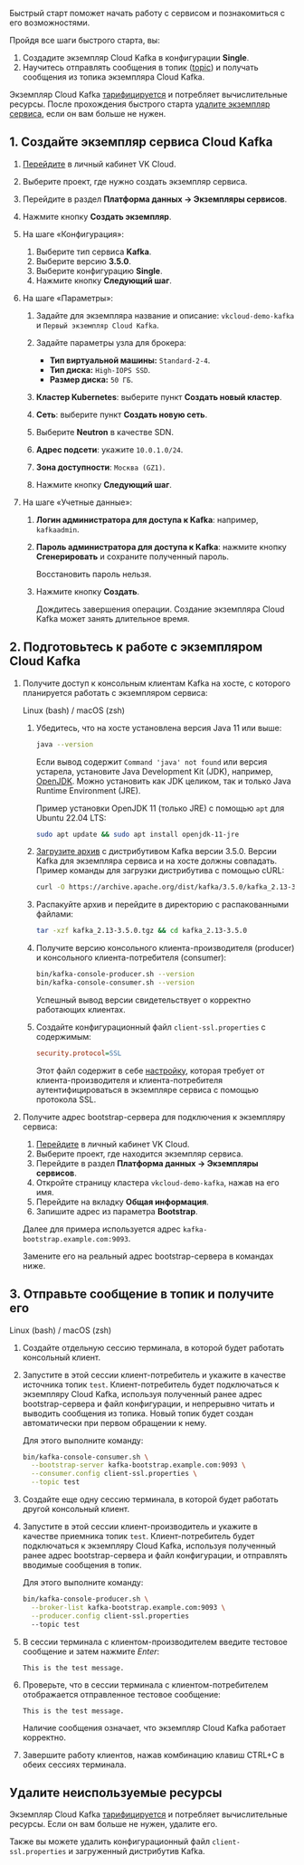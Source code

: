 Быстрый старт поможет начать работу с сервисом и познакомиться с его возможностями.

Пройдя все шаги быстрого старта, вы:

1. Создадите экземпляр Cloud Kafka в конфигурации **Single**.
1. Научитесь отправлять сообщения в топик ([topic](https://kafka.apache.org/documentation/#intro_concepts_and_terms)) и получать сообщения из топика экземпляра Cloud Kafka.

<warn>

Экземпляр Cloud Kafka [тарифицируется](../tariffication) и потребляет вычислительные ресурсы. После прохождения быстрого старта [удалите экземпляр сервиса](#udalite_neispolzuemye_resursy), если он вам больше не нужен.

</warn>

## 1. Создайте экземпляр сервиса Cloud Kafka

1. [Перейдите](https://msk.cloud.vk.com/app/) в личный кабинет VK Cloud.
1. Выберите проект, где нужно создать экземпляр сервиса.
1. Перейдите в раздел **Платформа данных → Экземпляры сервисов**.
1. Нажмите кнопку **Создать экземпляр**.
1. На шаге «Конфигурация»:

   1. Выберите тип сервиса **Kafka**.
   1. Выберите версию **3.5.0**.
   1. Выберите конфигурацию **Single**.
   1. Нажмите кнопку **Следующий шаг**.

1. На шаге «Параметры»:

   1. Задайте для экземпляра название и описание: `vkcloud-demo-kafka` и `Первый экземпляр Cloud Kafka`.
   1. Задайте параметры узла для брокера:

      - **Тип виртуальной машины:** `Standard-2-4`.
      - **Тип диска:** `High-IOPS SSD`.
      - **Размер диска:** `50 ГБ`.

   1. **Кластер Kubernetes**: выберите пункт **Создать новый кластер**.
   1. **Сеть**: выберите пункт **Создать новую сеть**.
   1. Выберите **Neutron** в качестве SDN.
   1. **Адрес подсети**: укажите `10.0.1.0/24`.
   1. **Зона доступности**: `Москва (GZ1)`.
   1. Нажмите кнопку **Следующий шаг**.

1. На шаге «Учетные данные»:

   1. **Логин администратора для доступа к Kafka**: например, `kafkaadmin`.
   1. **Пароль администратора для доступа к Kafka**: нажмите кнопку **Сгенерировать** и сохраните полученный пароль.

      <err>

      Восстановить пароль нельзя.

      </err>

   1. Нажмите кнопку **Создать**.

      Дождитесь завершения операции. Создание экземпляра Cloud Kafka может занять длительное время.

## 2. Подготовьтесь к работе с экземпляром Cloud Kafka

1. Получите доступ к консольным клиентам Kafka на хосте, с которого планируется работать с экземпляром сервиса:

   <tabs>
   <tablist>
   <tab>Linux (bash) / macOS (zsh)</tab>
   </tablist>
   <tabpanel>

   1. Убедитесь, что на хосте установлена версия Java 11 или выше:

      ```bash
      java --version
      ```

      Если вывод содержит `Command 'java' not found` или версия устарела, установите Java Development Kit (JDK), например, [OpenJDK](https://openjdk.org/install/). Можно установить как JDK целиком, так и только Java Runtime Environment (JRE).

      Пример установки OpenJDK 11 (только JRE) с помощью `apt` для Ubuntu 22.04 LTS:

      ```bash
      sudo apt update && sudo apt install openjdk-11-jre
      ```

   1. [Загрузите архив](https://archive.apache.org/dist/kafka/3.5.0/kafka_2.13-3.5.0.tgz) с дистрибутивом Kafka версии 3.5.0. Версии Kafka для экземпляра сервиса и на хосте должны совпадать. Пример команды для загрузки дистрибутива с помощью cURL:

      ```bash
      curl -O https://archive.apache.org/dist/kafka/3.5.0/kafka_2.13-3.5.0.tgz
      ```

   1. Распакуйте архив и перейдите в директорию с распакованными файлами:

      ```bash
      tar -xzf kafka_2.13-3.5.0.tgz && cd kafka_2.13-3.5.0
      ```

   1. Получите версию консольного клиента-производителя (producer) и консольного клиента-потребителя (consumer):

      ```bash
      bin/kafka-console-producer.sh --version
      bin/kafka-console-consumer.sh --version
      ```

      Успешный вывод версии свидетельствует о корректно работающих клиентах.

   1. Создайте конфигурационный файл `client-ssl.properties` с содержимым:

      ```ini
      security.protocol=SSL
      ```

      Этот файл содержит в себе [настройку](https://kafka.apache.org/documentation/#security_configclients), которая требует от клиента-производителя и клиента-потребителя аутентифицироваться в экземпляре сервиса с помощью протокола SSL.

   </tabpanel>
   </tabs>

1. Получите адрес bootstrap-сервера для подключения к экземпляру сервиса:

   1. [Перейдите](https://msk.cloud.vk.com/app/) в личный кабинет VK Cloud.
   1. Выберите проект, где находится экземпляр сервиса.
   1. Перейдите в раздел **Платформа данных → Экземпляры сервисов**.
   1. Откройте страницу кластера `vkcloud-demo-kafka`, нажав на его имя.
   1. Перейдите на вкладку **Общая информация**.
   1. Запишите адрес из параметра **Bootstrap**.

   <info>

   Далее для примера используется адрес `kafka-bootstrap.example.com:9093`.

   Замените его на реальный адрес bootstrap-сервера в командах ниже.

   </info>

## 3. Отправьте сообщение в топик и получите его

<tabs>
<tablist>
<tab>Linux (bash) / macOS (zsh)</tab>
</tablist>
<tabpanel>

1. Создайте отдельную сессию терминала, в которой будет работать консольный клиент.
1. Запустите в этой сессии клиент-потребитель и укажите в качестве источника топик `test`. Клиент-потребитель будет подключаться к экземпляру Cloud Kafka, используя полученный ранее адрес bootstrap-сервера и файл конфигурации, и непрерывно читать и выводить сообщения из топика. Новый топик будет создан автоматически при первом обращении к нему.

   Для этого выполните команду:

   ```bash
   bin/kafka-console-consumer.sh \
     --bootstrap-server kafka-bootstrap.example.com:9093 \
     --consumer.config client-ssl.properties \
     --topic test
   ```

1. Создайте еще одну сессию терминала, в которой будет работать другой консольный клиент.
1. Запустите в этой сессии клиент-производитель и укажите в качестве приемника топик `test`. Клиент-потребитель будет подключаться к экземпляру Cloud Kafka, используя полученный ранее адрес bootstrap-сервера и файл конфигурации, и отправлять вводимые сообщения в топик.

   Для этого выполните команду:

   ```bash
   bin/kafka-console-producer.sh \
     --broker-list kafka-bootstrap.example.com:9093 \
     --producer.config client-ssl.properties
     --topic test
   ```

1. В сессии терминала с клиентом-производителем введите тестовое сообщение и затем нажмите _Enter_:

   ```text
   This is the test message.
   ```

1. Проверьте, что в сессии терминала с клиентом-потребителем отображается отправленное тестовое сообщение:

   ```text
   This is the test message.
   ```

   Наличие сообщения означает, что экземпляр Cloud Kafka работает корректно.

1. Завершите работу клиентов, нажав комбинацию клавиш CTRL+C в обеих сессиях терминала.

</tabpanel>
</tabs>

## Удалите неиспользуемые ресурсы

Экземпляр Cloud Kafka [тарифицируется](../tariffication) и потребляет вычислительные ресурсы. Если он вам больше не нужен, удалите его.

Также вы можете удалить конфигурационный файл `client-ssl.properties` и загруженный дистрибутив Kafka.
